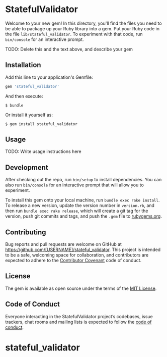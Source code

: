 # StatefulValidator

Welcome to your new gem! In this directory, you'll find the files you need to be able to package up your Ruby library into a gem. Put your Ruby code in the file `lib/stateful_validator`. To experiment with that code, run `bin/console` for an interactive prompt.

TODO: Delete this and the text above, and describe your gem

## Installation

Add this line to your application's Gemfile:

```ruby
gem 'stateful_validator'
```

And then execute:

    $ bundle

Or install it yourself as:

    $ gem install stateful_validator

## Usage

TODO: Write usage instructions here

## Development

After checking out the repo, run `bin/setup` to install dependencies. You can also run `bin/console` for an interactive prompt that will allow you to experiment.

To install this gem onto your local machine, run `bundle exec rake install`. To release a new version, update the version number in `version.rb`, and then run `bundle exec rake release`, which will create a git tag for the version, push git commits and tags, and push the `.gem` file to [rubygems.org](https://rubygems.org).

## Contributing

Bug reports and pull requests are welcome on GitHub at https://github.com/[USERNAME]/stateful_validator. This project is intended to be a safe, welcoming space for collaboration, and contributors are expected to adhere to the [Contributor Covenant](http://contributor-covenant.org) code of conduct.

## License

The gem is available as open source under the terms of the [MIT License](https://opensource.org/licenses/MIT).

## Code of Conduct

Everyone interacting in the StatefulValidator project’s codebases, issue trackers, chat rooms and mailing lists is expected to follow the [code of conduct](https://github.com/[USERNAME]/stateful_validator/blob/master/CODE_OF_CONDUCT.md).
# stateful_validator
